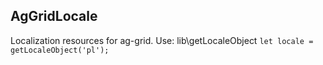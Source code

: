 AgGridLocale
---

Localization resources for ag-grid.
Use: lib\getLocaleObject
`let locale = getLocaleObject('pl');`

